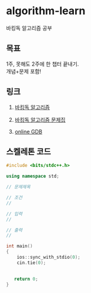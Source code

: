 # algorithm-learn

바킹독 알고리즘 공부


## 목표
1주, 못해도 2주에 한 챕터 끝내기.
<br>개념+문제 포함!


## 링크
1. [바킹독 알고리즘](https://blog.encrypted.gg/category/%EA%B0%95%EC%A2%8C/%EC%8B%A4%EC%A0%84%20%EC%95%8C%EA%B3%A0%EB%A6%AC%EC%A6%98?page=2)

2. [바킹독 알고리즘 문제집](https://github.com/encrypted-def/basic-algo-lecture/blob/master/workbook.md)

3. [online GDB](https://www.onlinegdb.com/)



## 스켈레톤 코드
```C++
#include <bits/stdc++.h>

using namespace std;

// 문제제목

// 조건
// 

// 입력 
// 

// 출력
// 

int main()
{
    ios::sync_with_stdio(0);
    cin.tie(0);

   
   return 0;
}
```
